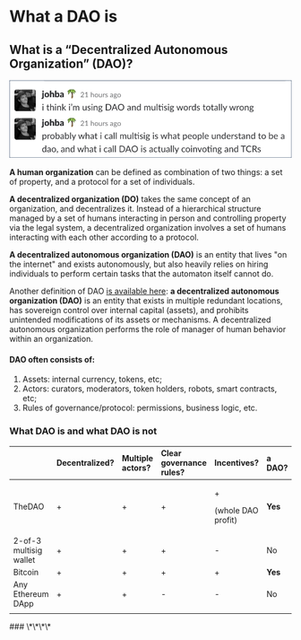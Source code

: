 # What a DAO is

## What is a “Decentralized Autonomous Organization” \(DAO\)?

![Johann Barbie, Parseclabs.org](../.gitbook/assets/153890270935383106.png)

**A human organization** can be defined as combination of two things: a set of property, and a protocol for a set of individuals.

**A decentralized organization \(DO\)** takes the same concept of an organization, and decentralizes it. Instead of a hierarchical structure managed by a set of humans interacting in person and controlling property via the legal system, a decentralized organization involves a set of humans interacting with each other according to a protocol.

**A decentralized autonomous organization \(DAO\)** is an entity that lives "on the internet" and exists autonomously, but also heavily relies on hiring individuals to perform certain tasks that the automaton itself cannot do.

Another definition of DAO [is available here](https://docs.google.com/document/d/1Oghfq1VFfGvScxzNWD14vNg_fEAC8HVrfVVVU3Al-gA/edit): **a decentralized autonomous organization \(DAO\)** is an entity that exists in multiple redundant locations, has sovereign control over internal capital \(assets\), and prohibits unintended modifications of its assets or mechanisms. A decentralized autonomous organization performs the role of manager of human behavior within an organization.

#### DAO often consists of:

1. Assets: internal currency, tokens, etc;
2. Actors: curators, moderators, token holders, robots, smart contracts, etc;
3. Rules of governance/protocol: permissions, business logic, etc.

### What DAO is and what DAO is not

<table>
  <thead>
    <tr>
      <th style="text-align:left"></th>
      <th style="text-align:left">Decentralized?</th>
      <th style="text-align:left">Multiple actors?</th>
      <th style="text-align:left">Clear governance rules?</th>
      <th style="text-align:left">Incentives?</th>
      <th style="text-align:left">a DAO?</th>
    </tr>
  </thead>
  <tbody>
    <tr>
      <td style="text-align:left">TheDAO</td>
      <td style="text-align:left">+</td>
      <td style="text-align:left">+</td>
      <td style="text-align:left">+</td>
      <td style="text-align:left">
        <p>+</p>
        <p>(whole DAO profit)</p>
      </td>
      <td style="text-align:left"><b>Yes</b>
      </td>
    </tr>
    <tr>
      <td style="text-align:left">2-of-3 multisig wallet</td>
      <td style="text-align:left">+</td>
      <td style="text-align:left">+</td>
      <td style="text-align:left">+</td>
      <td style="text-align:left">-</td>
      <td style="text-align:left">No</td>
    </tr>
    <tr>
      <td style="text-align:left">Bitcoin</td>
      <td style="text-align:left">+</td>
      <td style="text-align:left">+</td>
      <td style="text-align:left">+</td>
      <td style="text-align:left">+</td>
      <td style="text-align:left"><b>Yes</b>
      </td>
    </tr>
    <tr>
      <td style="text-align:left">Any Ethereum DApp</td>
      <td style="text-align:left">+</td>
      <td style="text-align:left">+</td>
      <td style="text-align:left">-</td>
      <td style="text-align:left">-</td>
      <td style="text-align:left">No</td>
    </tr>
    <tr>
      <td style="text-align:left"></td>
      <td style="text-align:left"></td>
      <td style="text-align:left"></td>
      <td style="text-align:left"></td>
      <td style="text-align:left"></td>
      <td style="text-align:left"></td>
    </tr>
  </tbody>
</table>### \*\*\*\*


